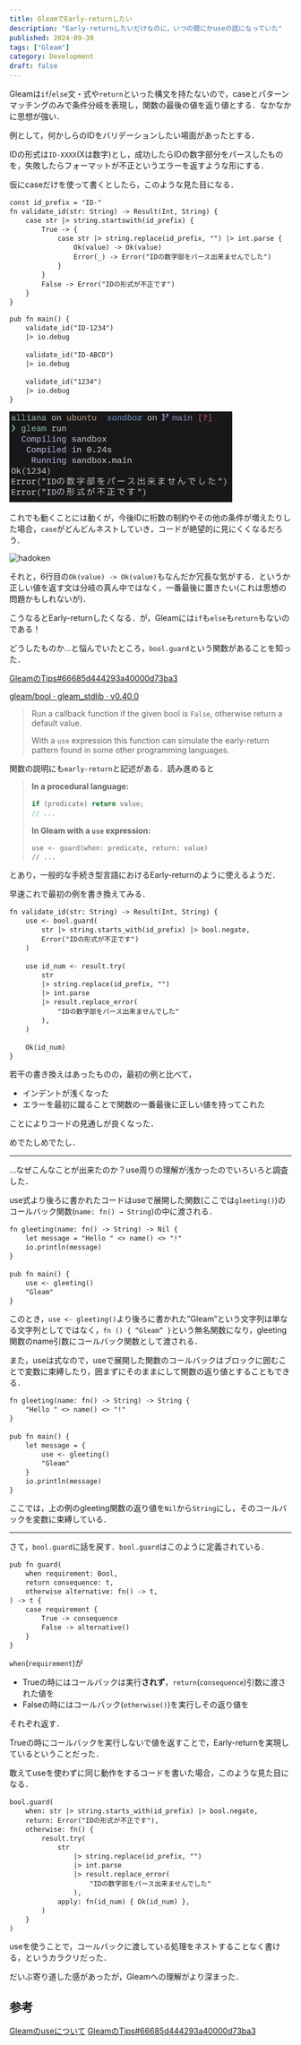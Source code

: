 ```yaml
---
title: GleamでEarly-returnしたい
description: "Early-returnしたいだけなのに，いつの間にかuseの話になっていた"
published: 2024-09-30
tags: ["Gleam"]
category: Development
draft: false
---
```

Gleamは`if`/`else`文・式や`return`といった構文を持たないので，caseとパターンマッチングのみで条件分岐を表現し，関数の最後の値を返り値とする．なかなかに思想が強い．

例として，何かしらのIDをバリデーションしたい場面があったとする．

IDの形式は`ID-XXXX`(Xは数字)とし，成功したらIDの数字部分をパースしたものを，失敗したらフォーマットが不正というエラーを返すような形にする．

仮にcaseだけを使って書くとしたら，このような見た目になる．

```gleam
const id_prefix = "ID-"
fn validate_id(str: String) -> Result(Int, String) {
	case str |> string.startswith(id_prefix) {
        True -> {
			case str |> string.replace(id_prefix, "") |> int.parse {
				Ok(value) -> Ok(value)
				Error(_) -> Error("IDの数字部をパース出来ませんでした")
			}
		}
		False -> Error("IDの形式が不正です")
	}
}
```

```gleam
pub fn main() {
	validate_id("ID-1234")
	|> io.debug
	
	validate_id("ID-ABCD")
	|> io.debug
	
	validate_id("1234")
	|> io.debug
}
```

![case-only](./image.png)

これでも動くことには動くが，今後IDに桁数の制約やその他の条件が増えたりした場合，`case`がどんどんネストしていき，コードが絶望的に見にくくなるだろう．

![hadoken](./hadoken.avif)

それと，6行目の`Ok(value) -> Ok(value)`もなんだか冗長な気がする．というか正しい値を返す文は分岐の真ん中ではなく，一番最後に置きたい(これは思想の問題かもしれないが)．

こうなるとEarly-returnしたくなる．が，Gleamには`if`も`else`も`return`もないのである！

どうしたものか…と悩んでいたところ，`bool.guard`という関数があることを知った．

[GleamのTips#66685d444293a40000d73ba3](https://scrapbox.io/gleam-jp/Gleam%E3%81%AETips#66685d444293a40000d73ba3)

[gleam/bool · gleam_stdlib · v0.40.0](https://hexdocs.pm/gleam_stdlib/gleam/bool.html#guard)

> Run a callback function if the given bool is `False`, otherwise return a default value.
>
> With a `use` expression this function can simulate the early-return pattern found in some other programming languages.

関数の説明にも`early-return`と記述がある．読み進めると

> **In a procedural language:**
> 
> 
> ```jsx
> if (predicate) return value;
> // ...
> ```
> 
> **In Gleam with a `use` expression:**
> 
> ```gleam
> use <- guard(when: predicate, return: value)
> // ...
> ```
> 

とあり，一般的な手続き型言語におけるEarly-returnのように使えるようだ．

早速これで最初の例を書き換えてみる．

```gleam
fn validate_id(str: String) -> Result(Int, String) {
	use <- bool.guard(
		str |> string.starts_with(id_prefix) |> bool.negate,
		Error("IDの形式が不正です")
	)
	
	use id_num <- result.try(
		str
		|> string.replace(id_prefix, "")
		|> int.parse
		|> result.replace_error(
			"IDの数字部をパース出来ませんでした"
		),
	)
	
	Ok(id_num)
}
```

若干の書き換えはあったものの，最初の例と比べて，

- インデントが浅くなった
- エラーを最初に蹴ることで関数の一番最後に正しい値を持ってこれた

ことによりコードの見通しが良くなった．

めでたしめでたし．

---

…なぜこんなことが出来たのか？use周りの理解が浅かったのでいろいろと調査した．

use式より後ろに書かれたコードはuseで展開した関数(ここでは`gleeting()`)のコールバック関数(`name: fn() → String`)の中に渡される．

```gleam
fn gleeting(name: fn() -> String) -> Nil {
	let message = "Hello " <> name() <> "!"
	io.println(message)
}

pub fn main() {
	use <- gleeting()
	"Gleam"
}
```

このとき，`use <- gleeting()`より後ろに書かれた”Gleam”という文字列は単なる文字列としてではなく，`fn () { “Gleam” }`という無名関数になり，gleeting関数のname引数にコールバック関数として渡される．

また，useは式なので，useで展開した関数のコールバックはブロックに囲むことで変数に束縛したり，囲まずにそのままにして関数の返り値とすることもできる．

```gleam
fn gleeting(name: fn() -> String) -> String {
	"Hello " <> name() <> "!"
}

pub fn main() {
	let message = {
		use <- gleeting()
		"Gleam"
	}
	io.println(message)
}
```

ここでは，上の例のgleeting関数の返り値を`Nil`から`String`にし，そのコールバックを変数に束縛している．

---

さて，`bool.guard`に話を戻す．`bool.guard`はこのように定義されている．

```gleam
pub fn guard(
	when requirement: Bool,
	return consequence: t,
	otherwise alternative: fn() -> t,
) -> t {
	case requirement {
		True -> consequence
		False -> alternative()
	}
}
```

`when`(`requirement`)が

- Trueの時にはコールバックは実行**されず**，`return`(`consequence`)引数に渡された値を
- Falseの時にはコールバック(`otherwise()`)を実行しその返り値を

それぞれ返す．

Trueの時にコールバックを実行しないで値を返すことで，Early-returnを実現しているということだった．

敢えてuseを使わずに同じ動作をするコードを書いた場合，このような見た目になる．

```gleam
bool.guard(
	when: str |> string.starts_with(id_prefix) |> bool.negate,
	return: Error("IDの形式が不正です"),
	otherwise: fn() {
		result.try(
			str
				|> string.replace(id_prefix, "")
				|> int.parse
				|> result.replace_error(
					"IDの数字部をパース出来ませんでした"
				),
			apply: fn(id_num) { Ok(id_num) },
		)
	}
)
```

useを使うことで，コールバックに渡している処理をネストすることなく書ける，というカラクリだった．

だいぶ寄り道した感があったが，Gleamへの理解がより深まった．

## 参考

[Gleamのuseについて](https://zenn.dev/comamoca/articles/gleam-use-syntax)
[GleamのTips#66685d444293a40000d73ba3](https://scrapbox.io/gleam-jp/Gleam%E3%81%AETips#66685d444293a40000d73ba3)

